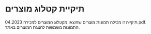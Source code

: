 # תיקיית קטלוג מוצרים

תיקייה זו מכילה תמונות מוצרים שהוצאו מקטלוג המוצרים למכירה 04.2023.pdf.
התמונות משמשות להצגת המוצרים באתר.
